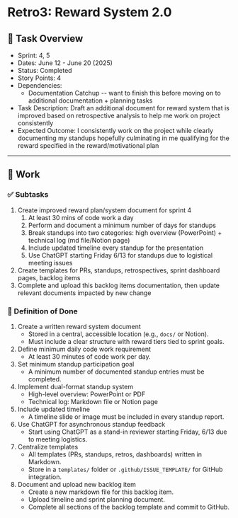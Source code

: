 # Retro3: Reward System 2.0

## 📝 Task Overview
* Sprint: 4, 5
* Dates: June 12 - June 20 (2025)
* Status: Completed
* Story Points: 4
* Dependencies:
  * Documentation Catchup -- want to finish this before moving on to additional documentation + planning tasks
* Task Description: Draft an additional document for reward system that is improved based on retrospective analysis to help me work on project consistently
* Expected Outcome: I consistently work on the project while clearly documenting my standups hopefully culminating in me qualifying for the reward specified in the reward/motivational plan

---

## 🔧 Work

### ✅ Subtasks
1. Create improved reward plan/system document for sprint 4
    1. At least 30 mins of code work a day
    2. Perform and document a minimum number of days for standups
    3. Break standups into two categories: high overview (PowerPoint) + technical log (md file/Notion page)
    4. Include updated timeline every standup for the presentation
    5. Use ChatGPT starting Friday 6/13 for standups due to logistical meeting issues
2. Create templates for PRs, standups, retrospectives, sprint dashboard pages, backlog items
3. Complete and upload this backlog items documentation, then update relevant documents impacted by new change

### 📘 Definition of Done

1. Create a written reward system document  
   - Stored in a central, accessible location (e.g., `docs/` or Notion).
   - Must include a clear structure with reward tiers tied to sprint goals.
2. Define minimum daily code work requirement  
   - At least 30 minutes of code work per day.
3. Set minimum standup participation goal  
   - A minimum number of documented standup entries must be completed.
4. Implement dual-format standup system  
   - High-level overview: PowerPoint or PDF  
   - Technical log: Markdown file or Notion page
5. Include updated timeline  
   - A timeline slide or image must be included in every standup report.
6. Use ChatGPT for asynchronous standup feedback  
   - Start using ChatGPT as a stand-in reviewer starting Friday, 6/13 due to meeting logistics.
7. Centralize templates  
   - All templates (PRs, standups, retros, dashboards) written in Markdown.  
   - Store in a `templates/` folder or `.github/ISSUE_TEMPLATE/` for GitHub integration.
8. Document and upload new backlog item  
   - Create a new markdown file for this backlog item.  
   - Upload timeline and sprint planning document.  
   - Complete all sections of the backlog template and commit to GitHub.